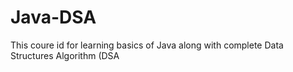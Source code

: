 # Java-DSA
This coure id for learning basics of Java along with complete Data Structures Algorithm (DSA
